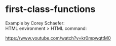 # first-class-functions

Example by Corey Schaefer:<br>
HTML environment > HTML command:

https://www.youtube.com/watch?v=kr0mpwqttM0
